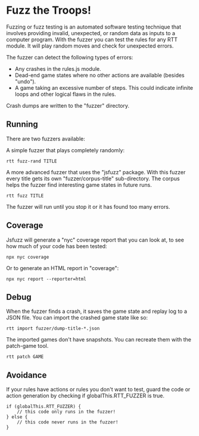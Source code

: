 # Fuzz the Troops!

Fuzzing or fuzz testing is an automated software testing technique that
involves providing invalid, unexpected, or random data as inputs to a computer
program. With the fuzzer you can test the rules for any RTT module. It will
play random moves and check for unexpected errors.

The fuzzer can detect the following types of errors:

* Any crashes in the rules.js module.
* Dead-end game states where no other actions are available (besides "undo").
* A game taking an excessive number of steps. This could indicate infinite loops and other logical flaws in the rules.

Crash dumps are written to the "fuzzer" directory.

## Running

There are two fuzzers available:

A simple fuzzer that plays completely randomly:

	rtt fuzz-rand TITLE

A more advanced fuzzer that uses the "jsfuzz" package.
With this fuzzer every title gets its own "fuzzer/corpus-title" sub-directory.
The corpus helps the fuzzer find interesting game states in future runs.

	rtt fuzz TITLE

The fuzzer will run until you stop it or it has found too many errors.

## Coverage

Jsfuzz will generate a "nyc" coverage report that you can look at,
to see how much of your code has been tested:

	npx nyc coverage

Or to generate an HTML report in "coverage":

	npx nyc report --reporter=html

## Debug

When the fuzzer finds a crash, it saves the game state and replay log to a JSON file.
You can import the crashed game state like so:

	rtt import fuzzer/dump-title-*.json

The imported games don't have snapshots. You can recreate them with the patch-game tool.

	rtt patch GAME

## Avoidance

If your rules have actions or rules you don't want to test, guard the code
or action generation by checking if globalThis.RTT_FUZZER is true.

	if (globalThis.RTT_FUZZER) {
		// this code only runs in the fuzzer!
	} else {
		// this code never runs in the fuzzer!
	}
